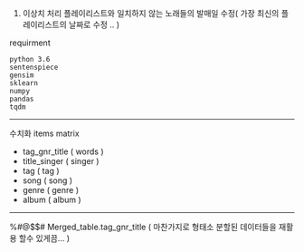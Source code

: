 1. 이상치 처리
    플레이리스트와 일치하지 않는 노래들의 발매일 수정( 가장 최신의 플레이리스트의 날짜로 수정 .. )
    
requirment
```
python 3.6
sentenspiece
gensim
sklearn
numpy 
pandas
tqdm
```

-----
수치화 items matrix
- tag_gnr_title ( words )
- title_singer ( singer )
- tag ( tag )
- song ( song )
- genre ( genre )
- album ( album )

---- 


%#@$$# 
Merged_table.tag_gnr_title ( 마찬가지로 형태소 분할된 데이터들을 재활용 할수 있게끔... )


